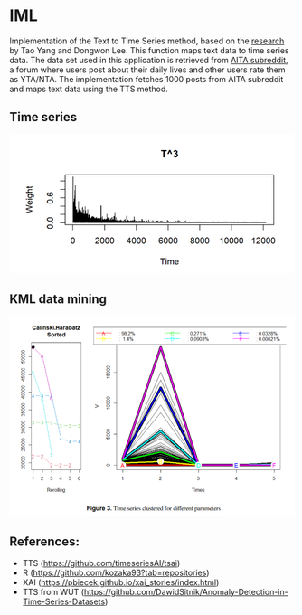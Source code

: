 # IML
Implementation of the Text to Time Series method, based on the [research](http://pike.psu.edu/publications/amw09.pdf) by Tao
Yang and Dongwon Lee. This function maps text data to time series data.
The data set used in this application is retrieved from [AITA subreddit](https://www.reddit.com/r/AmItheAsshole), a forum where users post
about their daily lives and other users rate them as YTA/NTA. The implementation fetches 1000 posts from AITA subreddit and maps text data using the TTS method.

## Time series
![Time series results](/time_series.png "Time series results")
## KML data mining
![KML data mining](/kml.png "KML data minining")



## References:
- TTS (https://github.com/timeseriesAI/tsai)
- R (https://github.com/kozaka93?tab=repositories)
- XAI (https://pbiecek.github.io/xai_stories/index.html)
- TTS from WUT (https://github.com/DawidSitnik/Anomaly-Detection-in-Time-Series-Datasets)
